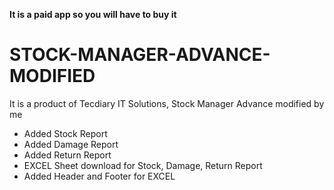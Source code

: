 **It is a paid app so you will have to buy it**

# STOCK-MANAGER-ADVANCE-MODIFIED
 It is a product of Tecdiary IT Solutions, Stock Manager Advance modified by me
 
 - Added Stock Report
 - Added Damage Report
 - Added Return Report
 - EXCEL Sheet download for Stock, Damage, Return Report
 - Added Header and Footer for EXCEL
